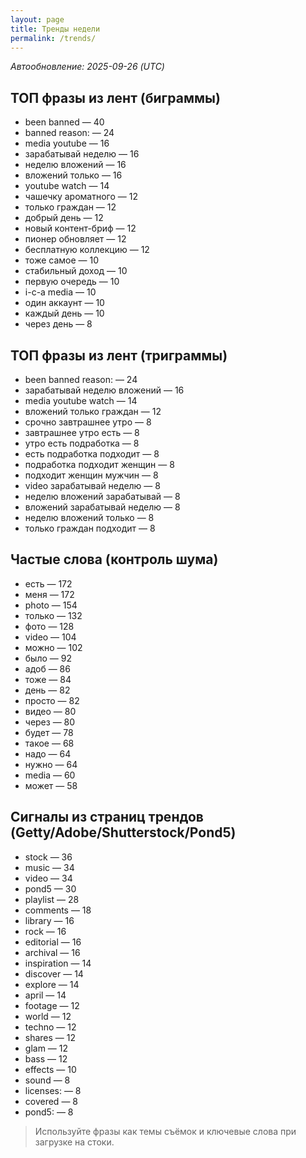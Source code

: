 ```yaml
---
layout: page
title: Тренды недели
permalink: /trends/
---
```


_Автообновление: 2025-09-26 (UTC)_

## ТОП фразы из лент (биграммы)
- been banned — 40
- banned reason: — 24
- media youtube — 16
- зарабатывай неделю — 16
- неделю вложений — 16
- вложений только — 16
- youtube watch — 14
- чашечку ароматного — 12
- только граждан — 12
- добрый день — 12
- новый контент-бриф — 12
- пионер обновляет — 12
- бесплатную коллекцию — 12
- тоже самое — 10
- стабильный доход — 10
- первую очередь — 10
- i-c-a media — 10
- один аккаунт — 10
- каждый день — 10
- через день — 8

## ТОП фразы из лент (триграммы)
- been banned reason: — 24
- зарабатывай неделю вложений — 16
- media youtube watch — 14
- вложений только граждан — 12
- срочно завтрашнее утро — 8
- завтрашнее утро есть — 8
- утро есть подработка — 8
- есть подработка подходит — 8
- подработка подходит женщин — 8
- подходит женщин мужчин — 8
- video зарабатывай неделю — 8
- неделю вложений зарабатывай — 8
- вложений зарабатывай неделю — 8
- неделю вложений только — 8
- только граждан подходит — 8

## Частые слова (контроль шума)
- есть — 172
- меня — 172
- photo — 154
- только — 132
- фото — 128
- video — 104
- можно — 102
- было — 92
- адоб — 86
- тоже — 84
- день — 82
- просто — 82
- видео — 80
- через — 80
- будет — 78
- такое — 68
- надо — 64
- нужно — 64
- media — 60
- может — 58

## Сигналы из страниц трендов (Getty/Adobe/Shutterstock/Pond5)
- stock — 36
- music — 34
- video — 34
- pond5 — 30
- playlist — 28
- comments — 18
- library — 16
- rock — 16
- editorial — 16
- archival — 16
- inspiration — 14
- discover — 14
- explore — 14
- april — 14
- footage — 12
- world — 12
- techno — 12
- shares — 12
- glam — 12
- bass — 12
- effects — 10
- sound — 8
- licenses: — 8
- covered — 8
- pond5: — 8

> Используйте фразы как темы съёмок и ключевые слова при загрузке на стоки.
